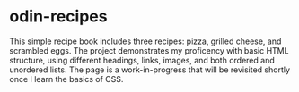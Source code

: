 # odin-recipes
This simple recipe book includes three recipes: pizza, grilled cheese, and scrambled eggs. The project demonstrates my proficency with basic HTML structure, using different headings, links, images, and both ordered and unordered lists. 
The page is a work-in-progress that will be revisited shortly once I learn the basics of CSS. 

